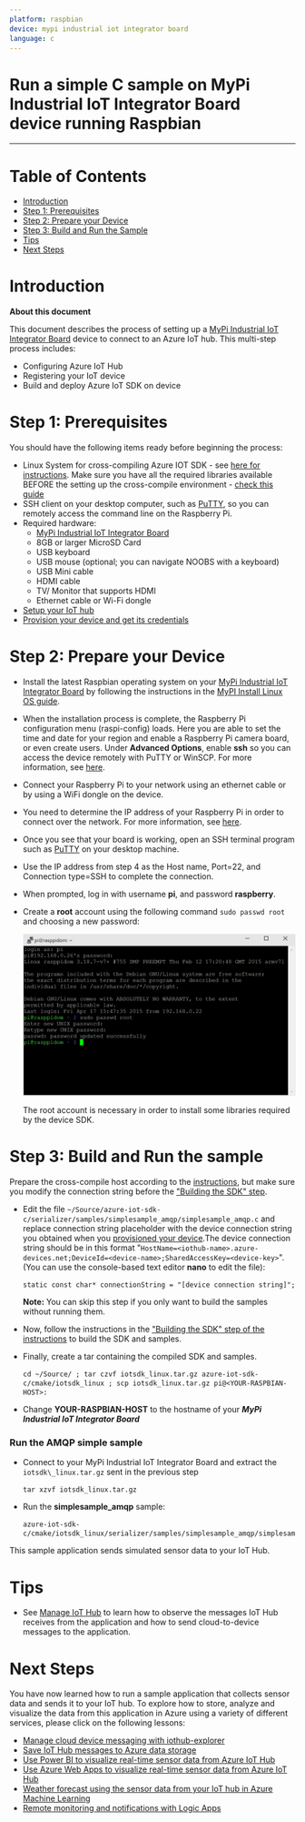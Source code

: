 ```yaml
---
platform: raspbian
device: mypi industrial iot integrator board
language: c
---
```


Run a simple C sample on MyPi Industrial IoT Integrator Board device running Raspbian
===
---

# Table of Contents

-   [Introduction](#Introduction)
-   [Step 1: Prerequisites](#Step-1-Prerequisites)
-   [Step 2: Prepare your Device](#Step-2-PrepareDevice)
-   [Step 3: Build and Run the Sample](#Step-3-Build)
-   [Tips](#tips)
-   [Next Steps](#NextSteps)

<a name="Introduction"></a>
# Introduction

**About this document**

This document describes the process of setting up a [MyPi Industrial IoT Integrator Board](https://www.embeddedpi.com/) device to connect to an Azure IoT hub. This multi-step process includes:

-   Configuring Azure IoT Hub
-   Registering your IoT device
-   Build and deploy Azure IoT SDK on device

<a name="Step-1-Prerequisites"></a>
# Step 1: Prerequisites

You should have the following items ready before beginning the process:

-   Linux System for cross-compiling Azure IOT SDK - see [here for instructions](https://github.com/Azure/azure-iot-sdk-c/blob/master/doc/SDK_cross_compile_example.md). Make sure you have all the required libraries available BEFORE the setting up the cross-compile environment - [check this guide](https://github.com/Azure/azure-iot-sdk-c/blob/master/doc/devbox_setup.md#linux)  
-   SSH client on your desktop computer, such as [PuTTY](http://www.putty.org/), so you can remotely access the command line on the Raspberry Pi.
-   Required hardware:
    -   [MyPi Industrial IoT Integrator Board](https://www.embeddedpi.com/integrator-board)
    -   8GB or larger MicroSD Card
    -   USB keyboard
    -   USB mouse (optional; you can navigate NOOBS with a keyboard)
    -   USB Mini cable
    -   HDMI cable
    -   TV/ Monitor that supports HDMI
    -   Ethernet cable or Wi-Fi dongle
-   [Setup your IoT hub][lnk-setup-iot-hub]
-   [Provision your device and get its credentials][lnk-manage-iot-hub]

<a name="Step-2-PrepareDevice"></a>
# Step 2: Prepare your Device

-   Install the latest Raspbian operating system on your [MyPi Industrial IoT Integrator Board](https://www.embeddedpi.com/integrator-board) by following the instructions in the [MyPI Install Linux OS guide](http://www.embeddedpi.com/documentation/installing-linux-os/mypi-industrial-raspberry-pi-flashing-the-compute-module).
-   When the installation process is complete, the Raspberry Pi configuration menu (raspi-config) loads. Here you are able to set the time and date for your region and enable a Raspberry Pi camera board, or even create users. Under **Advanced Options**, enable **ssh** so you can access the device remotely with PuTTY or WinSCP. For more information, see [here](https://www.raspberrypi.org/documentation/remote-access/ssh/).
-   Connect your Raspberry Pi to your network using an ethernet cable or by using a WiFi dongle on the device.
-   You need to determine the IP address of your Raspberry Pi in order to connect over the network. For more information, see [here](https://www.raspberrypi.org/documentation/remote-access/ip-address.md).
-   Once you see that your board is working, open an SSH terminal program such as [PuTTY](http://www.putty.org/) on your desktop machine.
-   Use the IP address from step 4 as the Host name, Port=22, and Connection type=SSH to complete the connection.
-   When prompted, log in with username **pi**, and password **raspberry**.
-   Create a **root** account using the following command `sudo passwd root` and choosing a new password:

    ![](./media/raspbian0001.png)

    The root account is necessary in order to install some libraries required by the device SDK.

<a name="Step-3-Build"></a>
# Step 3: Build and Run the sample

Prepare the cross-compile host according to the [instructions](https://github.com/Azure/azure-iot-sdk-c/blob/master/doc/SDK_cross_compile_example.md), but make sure you modify the connection string before the ["Building the SDK" step](https://github.com/Azure/azure-iot-sdk-c/blob/master/doc/SDK_cross_compile_example.md#building-the-sdk). 

-   Edit the file `~/Source/azure-iot-sdk-c/serializer/samples/simplesample_amqp/simplesample_amqp.c` and replace connection string placeholder with the device connection string you obtained when you [provisioned your device](../manage_iot_hub.md#use-the-iothub-explorer-tool-to-provision-a-device).The device connection string should be in this format "`HostName=<iothub-name>.azure-devices.net;DeviceId=<device-name>;SharedAccessKey=<device-key>`".  
(You can use the console-based text editor **nano** to edit the file):

        static const char* connectionString = "[device connection string]";

    **Note:** You can skip this step if you only want to build the samples without running them.

-   Now, follow the instructions in the ["Building the SDK" step of the instructions](https://github.com/Azure/azure-iot-sdk-c/blob/master/doc/SDK_cross_compile_example.md#building-the-sdk) to build the SDK and samples.

-   Finally, create a tar containing the compiled SDK and samples.

        cd ~/Source/ ; tar czvf iotsdk_linux.tar.gz azure-iot-sdk-c/cmake/iotsdk_linux ; scp iotsdk_linux.tar.gz pi@<YOUR-RASPBIAN-HOST>:

-   Change **YOUR-RASPBIAN-HOST** to the hostname of your ***MyPi Industrial IoT Integrator Board***

### Run the AMQP simple sample

-   Connect to your MyPi Industrial IoT Integrator Board and extract the `iotsdk\_linux.tar.gz` sent in the previous step

        tar xzvf iotsdk_linux.tar.gz

-   Run the **simplesample\_amqp** sample:

        azure-iot-sdk-c/cmake/iotsdk_linux/serializer/samples/simplesample_amqp/simplesample_amqp

This sample application sends simulated sensor data to your IoT Hub.

<a name="tips"></a>
# Tips

-   See [Manage IoT Hub][lnk-manage-iot-hub] to learn how to observe the messages IoT Hub receives from the application and how to send cloud-to-device messages to the application.

<a name="NextSteps"></a>
# Next Steps

You have now learned how to run a sample application that collects sensor data and sends it to your IoT hub. To explore how to store, analyze and visualize the data from this application in Azure using a variety of different services, please click on the following lessons:

-   [Manage cloud device messaging with iothub-explorer]
-   [Save IoT Hub messages to Azure data storage]
-   [Use Power BI to visualize real-time sensor data from Azure IoT Hub]
-   [Use Azure Web Apps to visualize real-time sensor data from Azure IoT Hub]
-   [Weather forecast using the sensor data from your IoT hub in Azure Machine Learning]
-   [Remote monitoring and notifications with Logic Apps]   

[Manage cloud device messaging with iothub-explorer]: https://docs.microsoft.com/en-us/azure/iot-hub/iot-hub-explorer-cloud-device-messaging
[Save IoT Hub messages to Azure data storage]: https://docs.microsoft.com/en-us/azure/iot-hub/iot-hub-store-data-in-azure-table-storage
[Use Power BI to visualize real-time sensor data from Azure IoT Hub]: https://docs.microsoft.com/en-us/azure/iot-hub/iot-hub-live-data-visualization-in-power-bi
[Use Azure Web Apps to visualize real-time sensor data from Azure IoT Hub]: https://docs.microsoft.com/en-us/azure/iot-hub/iot-hub-live-data-visualization-in-web-apps
[Weather forecast using the sensor data from your IoT hub in Azure Machine Learning]: https://docs.microsoft.com/en-us/azure/iot-hub/iot-hub-weather-forecast-machine-learning
[Remote monitoring and notifications with Logic Apps]: https://docs.microsoft.com/en-us/azure/iot-hub/iot-hub-monitoring-notifications-with-azure-logic-apps
[lnk-setup-iot-hub]: ../setup_iothub.md
[lnk-manage-iot-hub]: ../manage_iot_hub.md